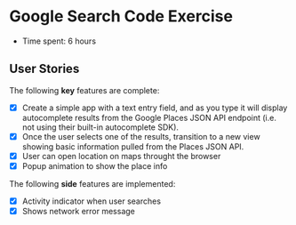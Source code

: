 # Google Search Code Exercise

- Time spent: 6 hours

## User Stories

The following **key** features are complete:

- [X] Create a simple app with a text entry field, and as you type it will display autocomplete results from the Google Places JSON API endpoint (i.e. not using their built-in autocomplete SDK).
- [X] Once the user selects one of the results, transition to a new view showing basic information pulled from the Places JSON API.
- [X] User can open location on maps throught the browser
- [X] Popup animation to show the place info

The following **side** features are implemented:
- [X] Activity indicator when user searches
- [X] Shows network error message